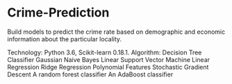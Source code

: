# Crime-Prediction
Build models to predict the crime rate based on demographic and economic information about the particular locality.

Technology: Python 3.6, Scikit-learn 0.18.1.
Algorithm:
Decision Tree Classifier
Gaussian Naive Bayes
Linear Support Vector Machine
Linear Regression
Ridge Regression
Polynomial Features
Stochastic Gradient Descent
A random forest classifier
An AdaBoost classifier
